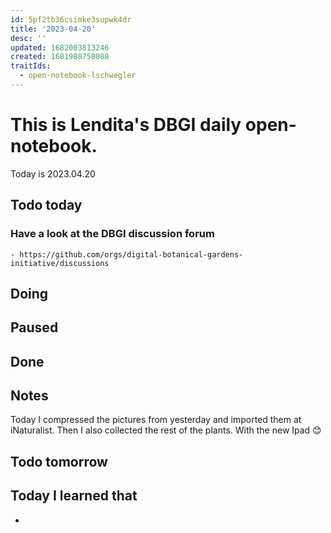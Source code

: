 ```yaml
---
id: 5pf2tb36csimke3supwk4dr
title: '2023-04-20'
desc: ''
updated: 1682003813246
created: 1681988758088
traitIds:
  - open-notebook-lschwegler
---
```


# This is Lendita's DBGI daily open-notebook.

Today is 2023.04.20

## Todo today

### Have a look at the DBGI discussion forum
    - https://github.com/orgs/digital-botanical-gardens-initiative/discussions
###
###

## Doing

## Paused

## Done

## Notes
Today I compressed the pictures from yesterday and imported them at iNaturalist. Then I also collected the rest of the plants. With the new Ipad 😊
## Todo tomorrow

###
###
###


## Today I learned that

-